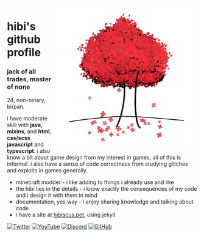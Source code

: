 <body>
	<img src="https://github.com/Hibiii/Hibiii/raw/main/red_tree.png" align="right" width=380>
	<h1>hibi's github profile</h1>
	<h3>jack of all trades, master of none</h3>
	<p>24, non-binary, bi/pan.</p>
	<p>i have moderate skill with <b>java</b>, <b>mixins</b>, and <b>html</b>, <b>css/scss</b> <b>javascript</b> and <b>typescript</b>. i also know a bit about game design from my interest in games, all of this is informal. i also have a sense of code correctness from studying glitches and exploits in games generally.</p>
	<ul>
		<li>minecraft modder - i like adding to things i already use and like</li>
		<li>the hibi lies in the details - i know exactly the consequences of my code and i design it with them in mind</li>
		<li>documentation, yes way - i enjoy sharing knowledge and talking about code</li>
		<li>i have a site at <a href="https://hibiscus.pet/">hibiscus.pet</a>, using jekyll</li>
	</ul>
	<p>
		<a href="https://twitter.com/uhHibi"><img src='https://cdn.jsdelivr.net/npm/simple-icons@3.0.1/icons/twitter.svg' alt='Twitter' height='40'></a>
		<a href="https://www.youtube.com/channel/UCaYG1ISN4HMo0H9W1vLOSQg"><img src='https://cdn.jsdelivr.net/npm/simple-icons@3.0.1/icons/youtube.svg' alt='YouTube' height='40'></a>
		<a href="https://discord.com/users/593318273207238656"><img src="https://cdn.jsdelivr.net/npm/simple-icons/icons/discord.svg" alt="Discord" height='40'></a>
		<a href="https://github.com/Hibiii"><img src='https://cdn.jsdelivr.net/npm/simple-icons@3.0.1/icons/github.svg' alt='GitHub' height='40'></a>
	</p>
</body>
